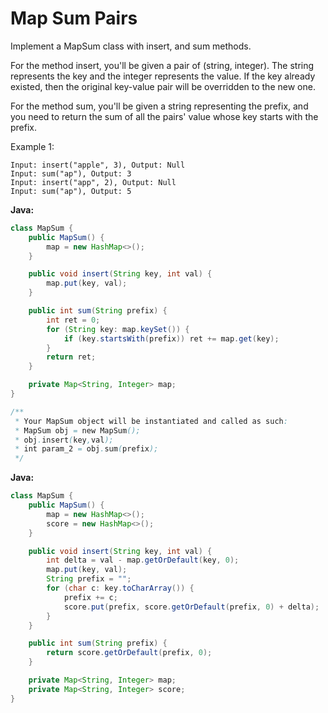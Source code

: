 # Map Sum Pairs

Implement a MapSum class with insert, and sum methods.

For the method insert, you'll be given a pair of (string, integer). The string represents the key and the integer represents the value. If the key already existed, then the original key-value pair will be overridden to the new one.

For the method sum, you'll be given a string representing the prefix, and you need to return the sum of all the pairs' value whose key starts with the prefix.

Example 1:

    Input: insert("apple", 3), Output: Null
    Input: sum("ap"), Output: 3
    Input: insert("app", 2), Output: Null
    Input: sum("ap"), Output: 5

**Java:**
```java
class MapSum {
    public MapSum() {
        map = new HashMap<>();
    }

    public void insert(String key, int val) {
        map.put(key, val);
    }

    public int sum(String prefix) {
        int ret = 0;
        for (String key: map.keySet()) {
            if (key.startsWith(prefix)) ret += map.get(key);
        }
        return ret;
    }

    private Map<String, Integer> map;
}

/**
 * Your MapSum object will be instantiated and called as such:
 * MapSum obj = new MapSum();
 * obj.insert(key,val);
 * int param_2 = obj.sum(prefix);
 */
```
**Java:**
```java
class MapSum {
    public MapSum() {
        map = new HashMap<>();
        score = new HashMap<>();
    }

    public void insert(String key, int val) {
        int delta = val - map.getOrDefault(key, 0);
        map.put(key, val);
        String prefix = "";
        for (char c: key.toCharArray()) {
            prefix += c;
            score.put(prefix, score.getOrDefault(prefix, 0) + delta);
        }
    }

    public int sum(String prefix) {
        return score.getOrDefault(prefix, 0);
    }

    private Map<String, Integer> map;
    private Map<String, Integer> score;
}
```
